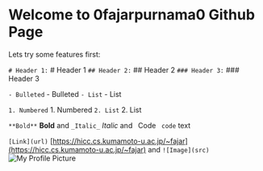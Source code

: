 # Welcome to 0fajarpurnama0 Github Page

Lets try some features first:

`# Header 1:` # Header 1
`## Header 2:` ## Header 2
`### Header 3:` ### Header 3

`- Bulleted` - Bulleted
`- List` - List

`1. Numbered` 1. Numbered
`2. List` 2. List

`**Bold**` **Bold** and `_Italic_` _Italic_ and ` `Code` ` `code` text

`[Link](url)` [https://hicc.cs.kumamoto-u.ac.jp/~fajar](https://hicc.cs.kumamoto-u.ac.jp/~fajar) and 
`![Image](src)` ![My Profile Picture](https://avatars0.githubusercontent.com/u/16954481?s=460&v=4)
